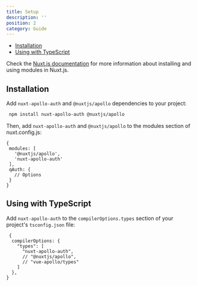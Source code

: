 ```yaml
---
title: Setup
description: ''
position: 2
category: Guide
---
```


- [Installation](#installation)
- [Using with TypeScript](#using-with-typescript)

<alert type="info">
Check the <a target="_blank" href="https://nuxtjs.org/guides/configuration-glossary/configuration-modules">Nuxt.js documentation</a>  for more information about installing and using modules in Nuxt.js.
</alert>

## Installation

Add `nuxt-apollo-auth` and `@nuxtjs/apollo` dependencies to your project:

<code-group>
  <code-block label="NPM" active>

  ```bash
   npm install nuxt-apollo-auth @nuxtjs/apollo
  ```

  </code-block>
</code-group>

 Then, add `nuxt-apollo-auth` and `@nuxtjs/apollo` to the modules section of nuxt.config.js:

 ```js[nuxt.config.js]
 {
  modules: [
    '@nuxtjs/apollo',
    'nuxt-apollo-auth'
  ],
  qAuth: {
    // Options
  }
}
```

## Using with TypeScript

 Add `nuxt-apollo-auth` to the `compilerOptions.types` section of your project's `tsconfig.json` file:

```js[tsconfig.json]
 {
  compilerOptions: {
    "types": [
      "nuxt-apollo-auth",
      // "@nuxtjs/apollo",
      // "vue-apollo/types"
    ]
  },
} 
```
